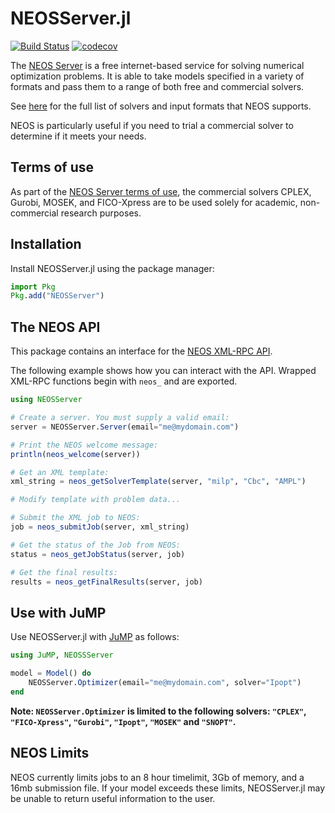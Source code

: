 # NEOSServer.jl

[![Build Status](https://github.com/odow/NEOSServer.jl/workflows/CI/badge.svg?branch=master)](https://github.com/odow/NEOSServer.jl/actions?query=workflow%3ACI)
[![codecov](https://codecov.io/gh/odow/NEOSServer.jl/branch/master/graph/badge.svg)](https://codecov.io/gh/odow/NEOSServer.jl)

The [NEOS Server](http://www.neos-server.org/neos) is a free internet-based
service for solving numerical optimization problems. It is able to take models
specified in a variety of formats and pass them to a range of both free and 
commercial solvers. 

See [here](http://www.neos-server.org/neos/solvers/index.html) for the full 
list of solvers and input formats that NEOS supports.

NEOS is particularly useful if you need to trial a commercial solver to determine
if it meets your needs.

## Terms of use

As part of the [NEOS Server terms of use](http://www.neos-server.org/neos/termofuse.html),
the commercial solvers CPLEX, Gurobi, MOSEK, and FICO-Xpress are to be used solely for 
academic, non-commercial research purposes.

## Installation

Install NEOSServer.jl using the package manager:

```julia
import Pkg
Pkg.add("NEOSServer")
```

## The NEOS API

This package contains an interface for the [NEOS XML-RPC API](http://www.neos-server.org/neos/NEOS-API.html).

The following example shows how you can interact with the API. Wrapped XML-RPC
functions begin with `neos_` and are exported.

```julia
using NEOSServer

# Create a server. You must supply a valid email:
server = NEOSServer.Server(email="me@mydomain.com")

# Print the NEOS welcome message:
println(neos_welcome(server))

# Get an XML template:
xml_string = neos_getSolverTemplate(server, "milp", "Cbc", "AMPL")

# Modify template with problem data...

# Submit the XML job to NEOS:
job = neos_submitJob(server, xml_string)

# Get the status of the Job from NEOS:
status = neos_getJobStatus(server, job)

# Get the final results:
results = neos_getFinalResults(server, job)
```

## Use with JuMP

Use NEOSServer.jl with [JuMP](https://github.com/JuliaOpt/JuMP.jl) as follows:

```julia
using JuMP, NEOSSServer

model = Model() do 
    NEOSServer.Optimizer(email="me@mydomain.com", solver="Ipopt")
end
```

**Note: `NEOSServer.Optimizer` is limited to the following solvers: `"CPLEX"`,
`"FICO-Xpress"`, `"Gurobi"`, `"Ipopt"`, `"MOSEK"` and `"SNOPT"`.**

## NEOS Limits

NEOS currently limits jobs to an 8 hour timelimit, 3Gb of memory, and a 16mb
submission file. If your model exceeds these limits, NEOSServer.jl may be unable
to return useful information to the user.
